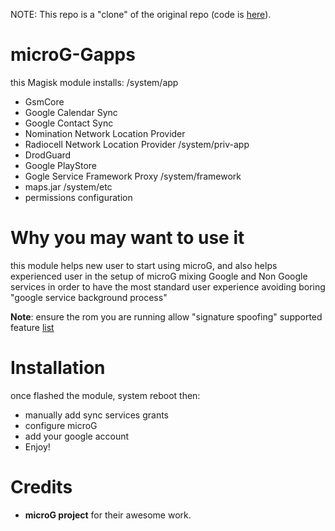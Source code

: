 NOTE: This repo is a "clone" of the original repo (code is [here](https://github.com/microg)). 

# microG-Gapps
this Magisk module installs:
/system/app
- GsmCore
- Google Calendar Sync
- Google Contact Sync
- Nomination Network Location Provider
- Radiocell Network Location Provider
/system/priv-app
- DrodGuard
- Google PlayStore
- Gogle Service Framework Proxy
/system/framework
- maps.jar
/system/etc
- permissions configuration

# Why you may want to use it
this module helps new user to start using microG, and also helps experienced user in the setup of microG
mixing Google and Non Google services in order to have the most standard user experience avoiding boring "google service background process" 

**Note**:
ensure the rom you are running allow "signature spoofing"
supported feature [list](https://github.com/microg/android_packages_apps_GmsCore/wiki/Implementation-Status)

# Installation
once flashed the module, system reboot then:
- manually add sync services grants
- configure microG
- add your google account
- Enjoy!

# Credits
- **microG project** for their awesome work.
